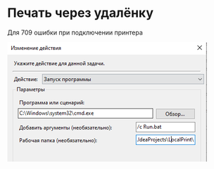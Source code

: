 # Печать через удалёнку 
Для 709 ошибки при подключении принтера

![alt tag](https://github.com/Bergi-bear/LocalPrint/blob/main/PatternSettings.png?raw=true)
